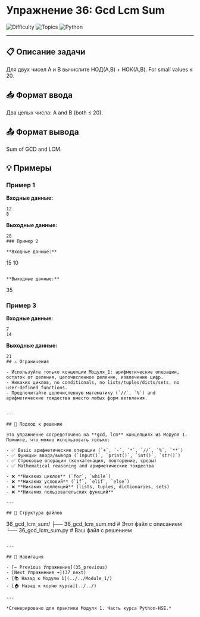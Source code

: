 # Упражнение 36: Gcd Lcm Sum

![Difficulty](https://img.shields.io/badge/Difficulty-Module%201-green)
![Topics](https://img.shields.io/badge/Topics-gcd%2C%20lcm-blue)
![Python](https://img.shields.io/badge/Python-Module%201%20Concepts-yellow)

---

## 📋 Описание задачи

Для двух чисел A и B вычислите НОД(A,B) + НОК(A,B). For small values ≤ 20.
## 📥 Формат ввода

Два целых числа: A and B (both ≤ 20).
## 📤 Формат вывода

Sum of GCD and LCM.
## 💡 Примеры

### Пример 1

**Входные данные:**
```
12
8
```

**Выходные данные:**
```
28
### Пример 2

**Входные данные:**
```
15
10
```

**Выходные данные:**
```
35
### Пример 3

**Входные данные:**
```
7
14
```

**Выходные данные:**
```
21
## ⚠️ Ограничения

- Используйте только концепции Модуля_1: арифметические операции, остаток от деления, целочисленное деление, извлечение цифр.
- Никаких циклов, no conditionals, no lists/tuples/dicts/sets, no user-defined functions.
- Предпочитайте целочисленную математику (`//`, `%`) and арифметические тождества вместо любых форм ветвления.


---

## 🎯 Подход к решению

Это упражнение сосредоточено на **gcd, lcm** концепциях из Модуля 1. Помните, что можно использовать только:

- ✅ Basic арифметические операции (`+`, `-`, `*`, `//`, `%`, `**`)
- ✅ Функции ввода/вывода (`input()`, `print()`, `int()`, `str()`)
- ✅ Строковые операции (конкатенация, повторение, срезы)
- ✅ Mathematical reasoning and арифметические тождества

- ❌ **Никаких циклов** (`for`, `while`)
- ❌ **Никаких условий** (`if`, `elif`, `else`)
- ❌ **Никаких коллекций** (lists, tuples, dictionaries, sets)
- ❌ **Никаких пользовательских функций**

---

## 📁 Структура файлов
```
36_gcd_lcm_sum/
├── 36_gcd_lcm_sum.md     # Этот файл с описанием
└── 36_gcd_lcm_sum.py     # Ваш файл с решением
```

---

## 🔗 Навигация

- [← Previous Упражнение](35_previous) 
- [Next Упражнение →](37_next)
- [📚 Назад к Модулю 1](../../Module_1/)
- [🏠 Назад к корню курса](../../)

---

*Сгенерировано для практики Модуля 1. Часть курса Python-HSE.*
